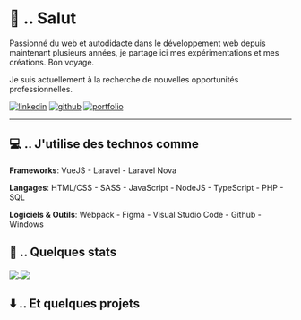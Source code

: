 <!-- Inspired by --- https://github.com/ombharatiya -->

[1.1]: https://raw.githubusercontent.com/iamgpe/iamgpe/main/linkedin.png
[2.1]: https://raw.githubusercontent.com/iamgpe/iamgpe/main/github.png
[3.1]: https://raw.githubusercontent.com/iamgpe/iamgpe/main/expe.png

[1]: https://www.linkedin.com/in/iamguillaumepe
[2]: https://www.github.com/iamgpe
[3]: https://iamgpe.me

# 👋 .. Salut 

Passionné du web et autodidacte dans le développement web depuis maintenant plusieurs années, je partage ici mes expérimentations et mes créations. Bon voyage.

Je suis actuellement à la recherche de nouvelles opportunités professionnelles.

[![linkedin][1.1]][1]
[![github][2.1]][2]
[![portfolio][3.1]][3]

---

## 💻 .. J'utilise des technos comme

**Frameworks**: VueJS - Laravel - Laravel Nova

**Langages**: HTML/CSS - SASS - JavaScript - NodeJS - TypeScript - PHP - SQL

**Logiciels & Outils**: Webpack - Figma - Visual Studio Code - Github - Windows

## 📰 .. Quelques stats

<a href="https://github.com/anuraghazra/github-readme-stats">
  <img align="center" src="https://github-readme-stats.vercel.app/api?username=iamgpe&count_private=true&hide=stars,issues&show_icons=true&layout-compact" />
</a>
<a href="https://github.com/anuraghazra/github-readme-stats">
  <img align="center" src="https://github-readme-stats.vercel.app/api/top-langs/?username=iamgpe&layout=compact" />
</a>

## ⬇️ .. Et quelques projets 
